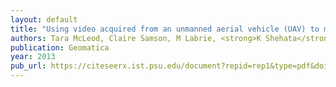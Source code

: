 ```yaml
---
layout: default
title: "Using video acquired from an unmanned aerial vehicle (UAV) to measure fracture orientation in an open-pit mine"
authors: Tara McLeod, Claire Samson, M Labrie, <strong>K Shehata</strong>, J Mah, P Lai, L Wang, JH Elder
publication: Geomatica
year: 2013
pub_url: https://citeseerx.ist.psu.edu/document?repid=rep1&type=pdf&doi=648c39d10202bbd33a5e18bdde7f0d8c71c2958c
---
```

